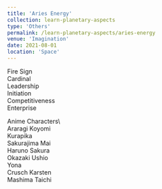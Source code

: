 ```yaml
---
title: 'Aries Energy'
collection: learn-planetary-aspects
type: 'Others'
permalink: /learn-planetary-aspects/aries-energy
venue: 'Imagination'
date: 2021-08-01
location: 'Space'
---
```


Fire Sign  
Cardinal  
Leadership    
Initiation      
Competitiveness    
Enterprise  
  
Anime Characters\  
Araragi Koyomi  
Kurapika  
Sakurajima Mai  
Haruno Sakura  
Okazaki Ushio  
Yona  
Crusch Karsten  
Mashima Taichi  

